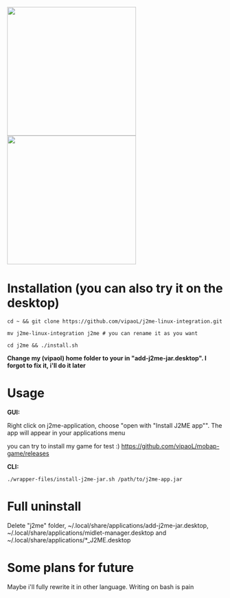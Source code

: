 <img src="https://user-images.githubusercontent.com/59665125/191324141-fbf88cd3-b9b9-4cb7-a3e2-71fca2eeaa7c.png" width="300"><img src="https://user-images.githubusercontent.com/59665125/191324339-cb580a37-f0c4-4621-92e8-d239c2083821.png" width="300">


# Installation (you can also try it on the desktop)
```
cd ~ && git clone https://github.com/vipaoL/j2me-linux-integration.git
```
```
mv j2me-linux-integration j2me # you can rename it as you want
```
```
cd j2me && ./install.sh
```
**Change my (vipaol) home folder to your in "add-j2me-jar.desktop". I forgot to fix it, i'll do it later**
# Usage
**GUI:**

Right click on j2me-application, choose "open with "Install J2ME app"". The app will appear in your applications menu

you can try to install my game for test :) https://github.com/vipaoL/mobap-game/releases

**CLI:**
```
./wrapper-files/install-j2me-jar.sh /path/to/j2me-app.jar
```
# Full uninstall
Delete "j2me" folder, ~/.local/share/applications/add-j2me-jar.desktop, ~/.local/share/applications/midlet-manager.desktop and ~/.local/share/applications/*_J2ME.desktop


# Some plans for future
Maybe i'll fully rewrite it in other language. Writing on bash is pain
